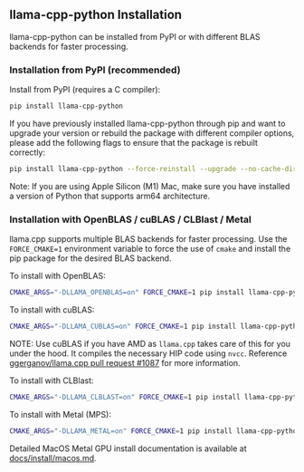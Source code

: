 ## llama-cpp-python Installation

llama-cpp-python can be installed from PyPI or with different BLAS backends for
faster processing.

### Installation from PyPI (recommended)

Install from PyPI (requires a C compiler):

```bash
pip install llama-cpp-python
```

If you have previously installed llama-cpp-python through pip and want to
upgrade your version or rebuild the package with different compiler options,
please add the following flags to ensure that the package is rebuilt correctly:

```bash
pip install llama-cpp-python --force-reinstall --upgrade --no-cache-dir
```

Note: If you are using Apple Silicon (M1) Mac, make sure you have installed a
version of Python that supports arm64 architecture.

### Installation with OpenBLAS / cuBLAS / CLBlast / Metal

llama.cpp supports multiple BLAS backends for faster processing. Use the
`FORCE_CMAKE=1` environment variable to force the use of `cmake` and install the
pip package for the desired BLAS backend.

To install with OpenBLAS:

```bash
CMAKE_ARGS="-DLLAMA_OPENBLAS=on" FORCE_CMAKE=1 pip install llama-cpp-python
```

To install with cuBLAS:

```bash
CMAKE_ARGS="-DLLAMA_CUBLAS=on" FORCE_CMAKE=1 pip install llama-cpp-python
```

NOTE: Use cuBLAS if you have AMD as `llama.cpp` takes care of this for you under
the hood. It compiles the necessary HIP code using `nvcc`. Reference
[ggerganov/llama.cpp pull request #1087](https://github.com/ggerganov/llama.cpp/pull/1087)
for more information.

To install with CLBlast:

```bash
CMAKE_ARGS="-DLLAMA_CLBLAST=on" FORCE_CMAKE=1 pip install llama-cpp-python
```

To install with Metal (MPS):

```bash
CMAKE_ARGS="-DLLAMA_METAL=on" FORCE_CMAKE=1 pip install llama-cpp-python
```

Detailed MacOS Metal GPU install documentation is available at
[docs/install/macos.md](https://llama-cpp-python.readthedocs.io/en/latest/install/macos/).

